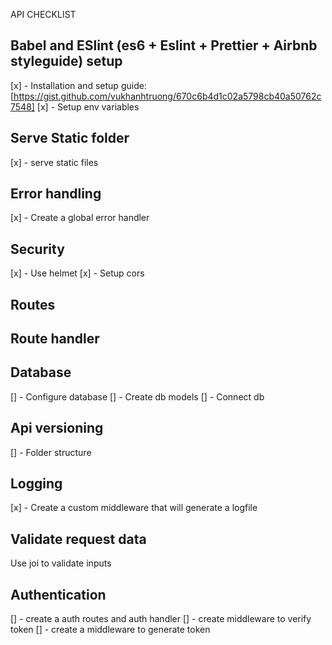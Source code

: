 API CHECKLIST

## Babel and ESlint (es6 + Eslint + Prettier + Airbnb styleguide) setup

[x] - Installation and setup guide: [https://gist.github.com/vukhanhtruong/670c6b4d1c02a5798cb40a50762c7548]
[x] - Setup env variables

## Serve Static folder

[x] - serve static files

## Error handling

[x] - Create a global error handler

## Security

[x] - Use helmet
[x] - Setup cors

## Routes

## Route handler

## Database

[] - Configure database
[] - Create db models
[] - Connect db

## Api versioning

[] - Folder structure

## Logging

[x] - Create a custom middleware that will generate a logfile

## Validate request data

Use joi to validate inputs

## Authentication

[] - create a auth routes and auth handler
[] - create middleware to verify token
[] - create a middleware to generate token
